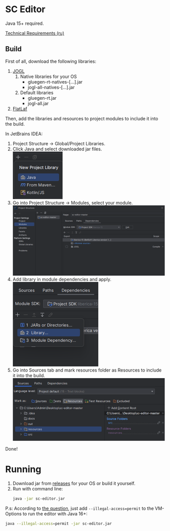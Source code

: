 # SC Editor
Java 15+ required.

[Technical Requirements (ru)](./docs/technical_requirements.md)

## Build
First of all, download the following libraries:

1. [JOGL](https://jogamp.org/)
   1. Native libraries for your OS
      - gluegen-rt-natives-[...].jar
      - jogl-all-natives-[...].jar
   2. Default libraries
      - gluegen-rt.jar
      - jogl-all.jar 
2. [FlatLaf](https://search.maven.org/artifact/com.formdev/flatlaf/)

Then, add the libraries and resources to project modules to include it into the build.

In JetBrains IDEA:
1. Project Structure -> Global/Project Libraries.
2. Click Java and select downloaded jar files. <br/> ![add_library.png](./docs/add_library.png)
3. Go into Project Structure -> Modules, select your module. <br/> ![modules.png](./docs/modules.png)
4. Add library in module dependencies and apply. <br/> ![dependencies.png](./docs/dependencies.png)
5. Go into Sources tab and mark resources folder as Resources to include it into the build. ![resources.png](./docs/resources.png)

Done! 

# Running
1. Download jar from [releases](https://github.com/danila-schelkov/sc-editor/releases) for your OS or build it yourself.
2. Run with command line:
   ```bash
   java -jar sc-editor.jar
   ```
P.s:
According to [the question](https://stackoverflow.com/questions/66722833/executable-jar-with-dependencies-and-dll-dependency-using-maven),
just add `--illegal-access=permit` to the VM-Options to run the editor with Java 16+:
```bash
java --illegal-access=permit -jar sc-editor.jar
```
